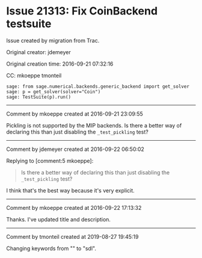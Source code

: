 # Issue 21313: Fix CoinBackend testsuite

Issue created by migration from Trac.

Original creator: jdemeyer

Original creation time: 2016-09-21 07:32:16

CC:  mkoeppe tmonteil


```
sage: from sage.numerical.backends.generic_backend import get_solver
sage: p = get_solver(solver="Coin")
sage: TestSuite(p).run()
```



---

Comment by mkoeppe created at 2016-09-21 23:09:55

Pickling is not supported by the MIP backends. 
Is there a better way of declaring this than just disabling the `_test_pickling` test?


---

Comment by jdemeyer created at 2016-09-22 06:50:02

Replying to [comment:5 mkoeppe]:
> Is there a better way of declaring this than just disabling the `_test_pickling` test?

I think that's the best way because it's very explicit.


---

Comment by mkoeppe created at 2016-09-22 17:13:32

Thanks. I've updated title and description.


---

Comment by tmonteil created at 2019-08-27 19:45:19

Changing keywords from "" to "sdl".
